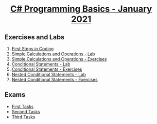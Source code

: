 
# <a href="https://softuni.bg/trainings/3199/programming-basics-with-csharp-january-2021"><p align="center"> C# Programming Basics - January 2021<p>
</a>



## Exercises and Labs
1. <a href="https://github.com/kace123/Software-University-SoftUni-/tree/main/C%23%20Basics%20-%20Exercises%20and%20Exams/C%23%20Basics%20-%20Exercises/First%20Steps%20In%20Coding" > First Steps in Coding</a> 
2. <a href="https://github.com/kace123/Software-University-SoftUni-/tree/main/C%23%20Basics%20-%20Exercises%20and%20Exams/C%23%20Basics%20-%20Exercises/Simple%20Calculations%20and%20Operations%20-%20Lab" > Simple Calculations and Operations - Lab</a> 
3. <a href="https://github.com/kace123/Software-University-SoftUni-/tree/main/C%23%20Basics%20-%20Exercises%20and%20Exams/C%23%20Basics%20-%20Exercises/Simple%20Calculations%20and%20Operations%20-%20Exercises" > Simple Calculations and Operations - Exercises</a> 
4. <a href="https://github.com/kace123/Software-University-SoftUni-/tree/main/C%23%20Basics%20-%20Exercises%20and%20Exams/C%23%20Basics%20-%20Exercises/Conditional%20Statements%20-%20Lab" > Conditional Statements - Lab</a> 
5. <a href="https://github.com/kace123/Software-University-SoftUni-/tree/main/C%23%20Basics%20-%20Exercises%20and%20Exams/C%23%20Basics%20-%20Exercises/Conditional%20Statements%20-%20Exercises" > Conditional Statements - Exercises</a>
6. <a href="https://github.com/kace123/Software-University-SoftUni-/tree/main/C%23%20Basics%20-%20Exercises%20and%20Exams/C%23%20Basics%20-%20Exercises/Nested%20Conditional%20Statements%20-%20Lab" > Nested Conditional Statements - Lab</a>
7. <a href="https://github.com/kace123/Software-University-SoftUni-/tree/main/C%23%20Basics%20-%20Exercises%20and%20Exams/C%23%20Basics%20-%20Exercises/Nested%20Conditional%20Statements%20-%20Exercises" > Nested Conditional Statements - Exercises</a>

## Exams
- <a href="https://github.com/kace123/Software-University-SoftUni-/tree/main/C%23%20Basics%20-%20Exercises%20and%20Exams/C%23%20Basics%20-%20Exams/C%23%20Exams%20-%201st%20Exercise" >First Tasks</a> 
- <a href="https://github.com/kace123/Software-University-SoftUni-/tree/main/C%23%20Basics%20-%20Exercises%20and%20Exams/C%23%20Basics%20-%20Exams/C%23%20Exams%20-%202nd%20Exercises" >Second Tasks</a> 
- <a href="https://github.com/kace123/Software-University-SoftUni-/tree/main/C%23%20Basics%20-%20Exercises%20and%20Exams/C%23%20Basics%20-%20Exams/C%23%20Exams%20-%203rd%20Exercises" >Third Tasks</a> 

